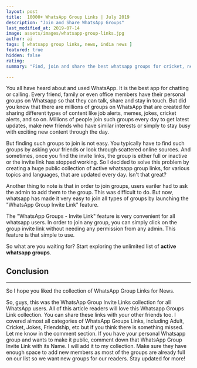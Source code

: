```yaml
---
layout: post
title:  10000+ WhatsApp Group Links | July 2019
description: "Join and Share WhatsApp Groups"
last_modified_at: 2019-07-14
image: assets/images/whatsapp-group-links.jpg
author: ai
tags: [ whatsapp group links, news, india news ]
featured: true
hidden: false
rating:
summary: "Find, join and share the best whatsapp groups for cricket, news, masti, friends, memes, jokes, shayari, politics, etc. We have created a public collection of <strong>10000+ active whatsapp group invite links</strong> for you to choose from. Not just that, we have hundreds of groups for every Indian language such as Hindi, Tamil, Bengali, Kannada, Malyalam, Marathi, etc, covering every part of India."

---
```


You all have heard about and used WhatsApp. It is the best app for chatting or calling. Every friend, family or even office members have their personal groups on Whatsapp so that they can talk, share and stay in touch. But did you know that there are millions of groups on WhatsApp that are created for sharing different types of content like job alerts, memes, jokes, cricket alerts, and so on. Millions of people join such groups every day to get latest updates, make new friends who have similar interests or simply to stay busy with exciting new content through the day.

But finding such groups to join is not easy. You typically have to find such groups by asking your friends or look through scattered online sources. And sometimes, once you find the invite links, the group is either full or inactive or the invite link has stopped working. So I decided to solve this problem by creating a huge public collection of active whatsapp group links, for various topics and languages, that are updated every day. Isn't that great?

Another thing to note is that in order to join groups, users eariler had to ask the admin to add them to the group. This was difficult to do. But now, whatsapp has made it very easy to join all types of groups by launching the "WhatsApp Group Invite Link" feature.

The "WhatsApp Groups - Invite Link" feature is very convenient for all whatsapp users. In order to join any group, you can simply click on the group invite link without needing any permission from any admin. This feature is that simple to use.

So what are you waiting for? Start exploring the unlimited list of **active whatsapp groups**.

## Conclusion
----------------------------------------------

So I hope you liked the collection of WhatsApp Group Links for News.

So, guys, this was the WhatsApp Group Invite Links collection for all WhatsApp users. All of this article readers will love this Whatsapp Groups Link collection. You can share these links with your other friends too. I covered almost all categories of WhatsApp Groups Links, including Adult, Cricket, Jokes, Friendship, etc but if you think there is something missed. Let me know in the comment section. If you have your personal Whatsapp group and wants to make it public, comment down that WhatsApp Group Invite Link with its Name. I will add it to my collection. Make sure they have enough space to add new members as most of the groups are already full on our list so we want new groups for our readers. Stay updated for more!

